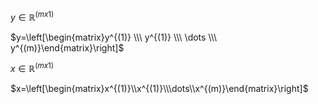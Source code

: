 

$y \in \mathbb{R}^{(mx1)}$

$y=\left[\begin{matrix}y^{(1)} \\\ y^{(1)} \\\ \dots \\\ y^{(m)}\end{matrix}\right]$

$x \in \mathbb{R}^{(mx1)}$

$x=\left[\begin{matrix}x^{(1)}\\x^{(1)}\\\dots\\x^{(m)}\end{matrix}\right]$

